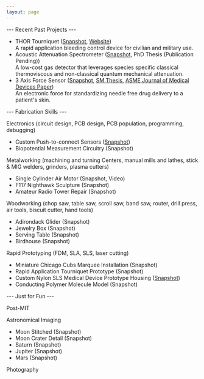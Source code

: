 ```yaml
---
layout: page
---
```


--- Recent Past Projects ---

- THOR Tourniquet (<a href="https://npdemas.github.io/resources/gallery/projects/THORTourniquet_Snapshot_1.jpg" target="_blank">Snapshot</a>, <a href="https://www.thorTQ.com" target="_blank">Website</a>)<br/>
A rapid application bleeding control device for civilian and military use.
- Acoustic Attenuation Spectrometer (<a href="https://npdemas.github.io/resources/gallery/projects/acousticSpectrometer_Snapshot_1.jpg" target="_blank">Snapshot</a>, PhD Thesis (Publication Pending))<br/>
A low-cost gas detector that leverages species specific classical thermoviscous and non-classical quantum mechanical attenuation.
- 3 Axis Force Sensor (<a href="https://npdemas.github.io/resources/gallery/projects/forceSensor_Snapshot_1.jpg" target="_blank">Snapshot</a>, <a href="https://dspace.mit.edu/handle/1721.1/101813" target="_blank">SM Thesis</a>, <a href="https://asmedigitalcollection.asme.org/medicaldevices/article/13/2/021007/727293/An-Electronic-Force-Sensor-for-Medical-JetPaper" target="_blank">ASME Journal of Medical Devices Paper</a>)<br/>
An electronic force for standardizing needle free drug delivery to a patient's skin.

--- Fabrication Skills ---

Electronics (circuit design, PCB design, PCB population, programming, debugging)
- Custom Push-to-connect Sensors (<a href="https://npdemas.github.io/resources/gallery/fabrication/electronics/customPCBs_Shapshot_1.jpg" target="_blank">Snapshot</a>)
- Biopotential Measurement Circuitry (Snapshot)

Metalworking (machining and turning Centers, manual mills and lathes, stick & MIG welders, grinders, plasma cutters)
- Single Cylinder Air Motor (Snapshot, Video)
- F117 Nighthawk Sculpture (Snapshot)
- Amateur Radio Tower Repair (Snapshot)
  
Woodworking (chop saw, table saw, scroll saw, band saw, router, drill press, air tools, biscuit cutter, hand tools)
- Adirondack Glider (Snapshot)
- Jewelry Box (Snapshot)
- Serving Table (Snapshot)
- Birdhouse (Snapshot)
  
Rapid Prototyping (FDM, SLA, SLS, laser cutting)
- Miniature Chicago Cubs Marquee Installation (Snapshot)
- Rapid Application Tourniquet Prototype (Snapshot)
- Custom Nylon SLS Medical Device Prototype Housing (<a href="https://npdemas.github.io/resources/gallery/fabrication/rapid_prototyping/customEnclosure_Snapshot_1.jpg" target="_blank">Snapshot</a>)
- Conducting Polymer Molecule Model (Snapshot)
  
--- Just for Fun ---

Post-MIT

Astronomical Imaging
- Moon Stitched (Snapshot)
- Moon Crater Detail (Snapshot)
- Saturn (Snapshot)
- Jupiter (Snapshot)
- Mars (Snapshot)

Photography

